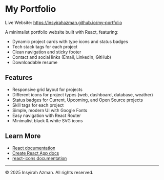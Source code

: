 # My Portfolio
Live Website: https://insyirahazman.github.io/my-portfolio

A minimalist portfolio website built with React, featuring:
- Dynamic project cards with type icons and status badges
- Tech stack tags for each project
- Clean navigation and sticky footer
- Contact and social links (Email, LinkedIn, GitHub)
- Downloadable resume

## Features
- Responsive grid layout for projects
- Different icons for project types (web, dashboard, database, weather)
- Status badges for Current, Upcoming, and Open Source projects
- Skill tags for each project
- Simple, modern UI with Google Fonts
- Easy navigation with React Router
- Minimalist black & white SVG icons

## Learn More
- [React documentation](https://reactjs.org/)
- [Create React App docs](https://facebook.github.io/create-react-app/docs/getting-started)
- [react-icons documentation](https://react-icons.github.io/react-icons/)

---

© 2025 Insyirah Azman. All rights reserved.
